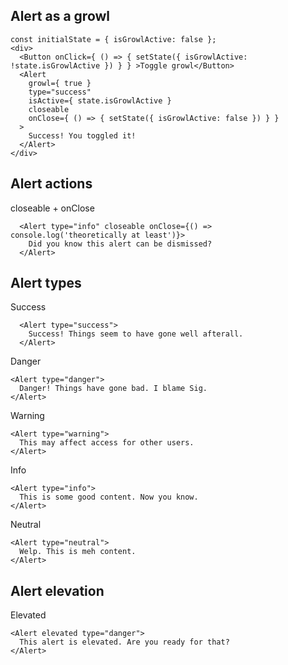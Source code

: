 ## Alert as a growl

```
const initialState = { isGrowlActive: false };
<div>
  <Button onClick={ () => { setState({ isGrowlActive: !state.isGrowlActive }) } } >Toggle growl</Button>
  <Alert
    growl={ true }
    type="success"
    isActive={ state.isGrowlActive }
    closeable
    onClose={ () => { setState({ isGrowlActive: false }) } }
  >
    Success! You toggled it!
  </Alert>
</div>
```

## Alert actions

closeable + onClose
```
  <Alert type="info" closeable onClose={() => console.log('theoretically at least')}>
    Did you know this alert can be dismissed?
  </Alert>
```


## Alert types

Success
```
  <Alert type="success">
    Success! Things seem to have gone well afterall.
  </Alert>
```

Danger

```
<Alert type="danger">
  Danger! Things have gone bad. I blame Sig.
</Alert>
```

Warning

```
<Alert type="warning">
  This may affect access for other users.
</Alert>
```

Info

```
<Alert type="info">
  This is some good content. Now you know.
</Alert>
```

Neutral
```
<Alert type="neutral">
  Welp. This is meh content.
</Alert>
```

## Alert elevation

Elevated
```
<Alert elevated type="danger">
  This alert is elevated. Are you ready for that?
</Alert>
```
